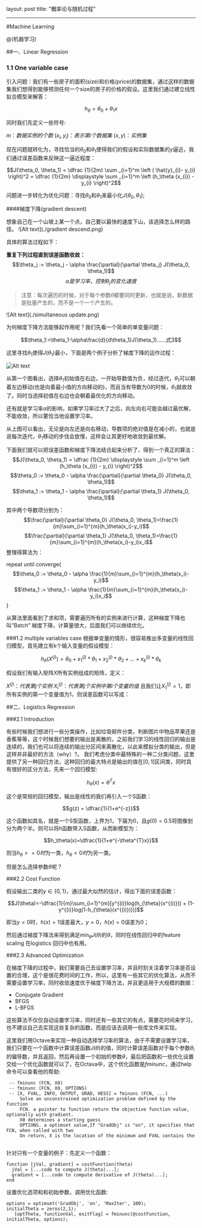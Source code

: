 layout: post
title:  "概率论与随机过程" 

---

#Machine Learning

@(机器学习)


##一、Linear Regression 

### 1.1 One variable case

引入问题：我们有一些房子的面积(size)和价格(price)的数据集，通过这样的数据集我们想得到能够预测任何一个size的房子的价格的假设。这里我们通过建立线性拟合模型来解答：

$$h_{\theta }= \theta_{0} + \theta_{1}x$$

同时我们先定义一些符号:

$m：数据实例的个数$
$(x_{i},y_{i})：	表示第 i 个数据集$
$(x,y)：实例集$

现在问题就转化为，寻找恰当的$\theta_{0}$和$\theta_{1}$使得我们的假设和实际数据集的$y$逼近，我们通过误差函数来反映这一逼近程度：

$$J(\theta_0, \theta_1) = \dfrac {1}{2m} \sum _{i=1}^m \left ( \hat{y}_{i}- y_{i} \right)^2 = \dfrac {1}{2m} \displaystyle \sum _{i=1}^m \left (h_\theta (x_{i}) - y_{i} \right)^2$$

问题进一步转化为优化问题：寻找$\theta_{0}$和$\theta_{1}$来最小化$J(\theta_0,\theta_1)$;

####梯度下降(gradient descent)

想象自己在一个山坡上某一个点，自己要以最快的速度下山，该选择怎么样的路径。
![Alt text](./gradient descend.png)


具体的算法过程如下：

**重复下列过程直到误差函数收敛：**
$$\theta_j := \theta_j - \alpha \frac{\partial}{\partial \theta_j} J(\theta_0, \theta_1)$$
$$\alpha 是学习率，控制\theta_j的变化速度$$

>注意：每次遍历的时候，对于每个参数$\theta$都要同时更新，也就是说，新数据是批量产生的，而不是一个一个产生的。

![Alt text](./simultaneous update.png)

为何梯度下降方法能够起作用呢？我们先看一个简单的单变量问题：

$$\theta_1:=\theta_1-\alpha\frac{d}{d\theta_1}J(\theta_1)……式3$$

这里寻找$\theta_1$使得$J(\theta_1)$最小，下面是两个例子分析了梯度下降的运作过程：

![Alt text](./梯度下降理解.png)

从第一个图看出，选择$\theta_1$初始值在右边，一开始导数值为负，经过迭代，$\theta_1$可以朝着左边移动(也是向着最小值的方向移动的)，而且当有导数为0的时候，$\theta_1$就收敛了。同时当选择初值在右边也会朝着最优化的方向移动。

还有就是学习率$\alpha$的影响，如果学习率过大了之后，向左向右可能会越过最优解，不能收敛，所以要恰当地设置学习率。

从上图可以看出，无论是向左还是向右移动，导数项的绝对值是在减小的，也就是说每次迭代，$\theta_1$移动的步伐会放慢，这样会让其更好地收敛到最优解。

下面我们就可以把误差函数和梯度下降法结合起来分析了，得到一个真正的算法：
$$J(\theta_0, \theta_1) = \dfrac {1}{2m} \displaystyle \sum _{i=1}^m \left (h_\theta (x_{i}) - y_{i} \right)^2$$
$$\theta_0 := \theta_0 - \alpha \frac{\partial}{\partial \theta_0} J(\theta_0, \theta_1)$$
$$\theta_1 := \theta_1 - \alpha \frac{\partial}{\partial \theta_1} J(\theta_0, \theta_1)$$

其中两个导数项分别为：
$$\frac{\partial}{\partial \theta_0} J(\theta_0, \theta_1)=\frac{1}{m}\sum_{i=1}^{m}(h_\theta(x_i)-y_i)$$
$$\frac{\partial}{\partial \theta_1} J(\theta_0, \theta_1)=\frac{1}{m}\sum_{i=1}^{m}(h_\theta(x_i)-y_i)x_i$$
整理得算法为：

repeat until converge{
$$\theta_0 := \theta_0 - \alpha \frac{1}{m}\sum_{i=1}^{m}(h_\theta(x_i)-y_i)$$
$$\theta_1 := \theta_1 - \alpha \frac{1}{m}\sum_{i=1}^{m}(h_\theta(x_i)-y_i)x_i$$
}

从算法里面看到了求和项，需要遍历所有的实例来进行计算，这种梯度下降也叫“Batch” 梯度下降，计算量很大，后面我们可以继续优化。

###1.2 multiple variables case
根据单变量的情形，很容易推出多变量的线性回归模型，首先建立有k个输入变量的假设模型：

$$h_{\theta}(X^{(j)})=\theta_{0} + x^{(j)}_{1}*\theta_{1} + x^{(j)}_{2}*\theta_{2}+...+x^{(j)}_{k}*\theta_{k}$$

假设我们有输入矩阵$X$所有实例组成的矩阵，定义：

$X^{(j)}：代表第j个实例$
$X^{(j)}_{i}：代表第j个实例中第i个变量的值$
且我们让$X^{(j)}_{1}=1$，即所有实例的第一个变量值为1，则误差函数可以写成：



##二、Logistics Regression 

###2.1 Introduction

有些时候我们想进行一些分类操作，比如垃圾邮件分类，判断图片中物品苹果还是香蕉等等，这个时候我们想要的输出是离散的，之前我们学习的线性回归的输出是连续的，我们也可以将连续的输出分区间来离散化，以此来模拟分类的输出，但是这样并非最好的方法（why）?。
我们考虑分类中最特殊的一种二分类问题，这里提供了另一种回归方法，这种回归的最大特点是输出的值在$[0,1]$区间类，同时具有很好的区分方法，先来一个回归模型:

$$h_{\theta}(x)=\theta^{T}x$$

这个是常规的回归模型，输出是线性的我们再引入一个S函数：

$$g(z) = \dfrac{1}{1+e^{-z}}$$

这个函数如其名，就是一个S型函数，上界为1，下届为0，且$g(0)=0.5$将图像划分为两个半。则可以将$h$函数带入S函数，从而新模型为：

$$h_\theta(x)=\dfrac{1}{1+e^{-\theta^{T}x}}$$

则当$h_\theta >= 0时$为一类，$h_\theta < 0时$为另一类。

但是怎么选择参数$\theta$呢？

###2.2 Cost Function

假设输出二类的$y\in\{0,1\}$，通过最大似然的估计，得出下面的误差函数：

$$J(\theta)=-\dfrac{1}{m}\sum_{i=1}^{m}[y^{(i)}log(h_{\theta}(x^{(i)})) + (1-y^{(i)}log(1-h_{\theta}(x^{(i)})))]$$

即当$y=0$时，$h(x)=1$误差最大，$y=0$，$h(x)=0$误差为0；

然后通过梯度下降法来得到满足$\min_{\theta}J(\theta)$的$\theta$，同时在线性回归中的feature scaling 在logistics 回归中也有用。

###2.3 Advanced Optimization

在梯度下降的过程中，我们需要自己去设置学习率，并且时刻关注着学习率是否设置的合理，这个是很花费时间的工作，所以，这里有一些其它的优化算法，从而不需要设置学习率，同时收敛速度优于梯度下降方法，并且更适用于大规模的数据：

* Conjugate Gradient
* BFGS
* L-BFGS

这些算法不仅仅自动设置学习率，同时还有一些其它的有点，需要花时间来学习，也不建议自己去实现这些复杂的函数，而是应该去调用一些库文件来实现。

这里我们用Octave来实现一种自动选择学习率的算法，由于不需要设置学习率，我们只要在一个函数中计算误差函数$J(\theta)$的值，同时计算误差函数对于每个参数$\theta_{i}$的偏导数，并且返回，然后再设置一个初始的参数$\theta$，最后把函数和一些优化设置交给一个优化函数就可以了，在Octava中，这个优化函数是*fminunc*，通过help命令可以查看他的帮助:

```help
 -- fminunc (FCN, X0)
 -- fminunc (FCN, X0, OPTIONS)
 -- [X, FVAL, INFO, OUTPUT, GRAD, HESS] = fminunc (FCN, ...)
     Solve an unconstrained optimization problem defined by the function
     FCN. a pointer to function return the objective function value, optionally with gradient.
     X0 determines a starting guess
     OPTIONS. a optimset value,If "GradObj" is "on", it specifies that FCN, when called with two
     On return, X is the location of the minimum and FVAL contains the
   
```
针对只有一个变量的例子：先定义一个函数：
```
function [jVal, gradient] = costFunction(theta)
  jVal = [...code to compute J(theta)...];
  gradient = [...code to compute derivative of J(theta)...];
end
```
设置优化选项和和初始参数，调用优化函数:
```
options = optimset('GradObj', 'on', 'MaxIter', 100);
initialTheta = zeros(2,1);
   [optTheta, functionVal, exitFlag] = fminunc(@costFunction, initialTheta, options);
```